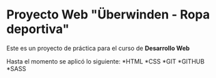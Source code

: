 # Proyecto Web "Überwinden - Ropa deportiva"

Este es un proyecto de práctica para el curso de **Desarrollo Web**

Hasta el momento se aplicó lo siguiente:
    *HTML
    *CSS
    *GIT
    *GITHUB
    *SASS